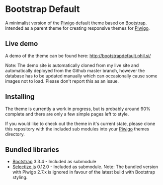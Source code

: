 Bootstrap Default
=================

A minimalist version of the [Piwigo](http://piwigo.org/) default theme based on [Bootstrap](http://getbootstrap.com/).
Intended as a parent theme for creating responsive themes for [Piwigo](http://piwigo.org/).

## Live demo

A demo of the theme can be found here: http://bootstrapdefault.phil.si/

Note: The demo site is automatically cloned from my live site and automatically deployed from the Github master branch,
however the database has to be updated manually which can occasionally cause some images not to load. Please don't
report this as an issue.

## Installing

The theme is currently a work in progress, but is probably around 90% complete and there are only a few simple pages
left to style.

If you would like to check out the theme in it's current state, please clone this repository with the included sub
modules into your [Piwigo](http://piwigo.org/) themes directory.

## Bundled libraries

* [Bootstrap](http://getbootstrap.com/) 3.3.4 - Included as submodule
* [Selectize.js](http://brianreavis.github.io/selectize.js/) 0.12.0 - Included as submodule. Note: The bundled version
with Piwigo 2.7.x is ignored in favour of the latest build with Bootstrap styling.
